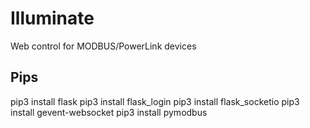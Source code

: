 # Illuminate
Web control for MODBUS/PowerLink devices

## Pips
pip3 install flask 
pip3 install flask_login 
pip3 install flask_socketio 
pip3 install gevent-websocket
pip3 install pymodbus
